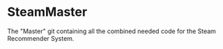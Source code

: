 # SteamMaster
The "Master" git containing all the combined needed code for the Steam Recommender System.
